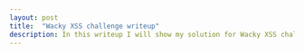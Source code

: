 ```yaml
---
layout: post
title:  "Wacky XSS challenge writeup"
description: In this writeup I will show my solution for Wacky XSS challenge.
---
```

